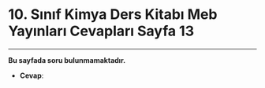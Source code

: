 # 10. Sınıf Kimya Ders Kitabı Meb Yayınları Cevapları Sayfa 13

---

**Bu sayfada soru bulunmamaktadır.**

-   **Cevap**: